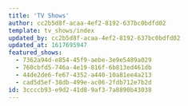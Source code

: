 ```yaml
---
title: 'TV Shows'
author: cc2b5d8f-acaa-4ef2-8192-637bc0bdfd02
template: tv_shows/index
updated_by: cc2b5d8f-acaa-4ef2-8192-637bc0bdfd02
updated_at: 1617695947
featured_shows:
  - 7362a94d-e854-45f9-aebe-3e9e5489a029
  - 760cbfd5-746a-4e19-816f-6b813ed461db
  - 44de2de6-fe67-4352-a440-10a81ee4a213
  - cad5d5ef-38db-499e-ac06-2fdb712e7b2d
id: 3ccccb93-e9d2-41d8-9af3-7a8890b43038
---
```

